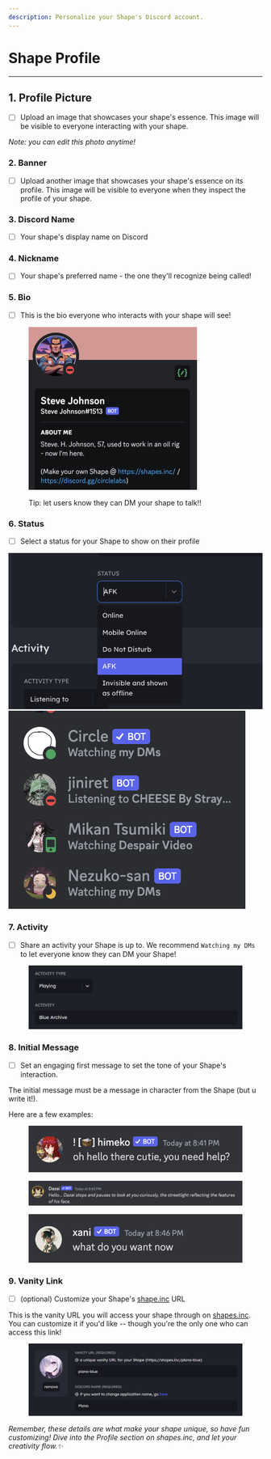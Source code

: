 ```yaml
---
description: Personalize your Shape's Discord account.
---
```


# Shape Profile

***

## 1. **Profile Picture**

* [ ] Upload an image that showcases your shape's essence. This image will be visible to everyone interacting with your shape.&#x20;

_Note: you can edit this photo anytime!_&#x20;

### 2. Banner

* [ ] Upload another image that showcases your shape's essence on its profile. This image will be visible to everyone when they inspect the profile of your shape.&#x20;

### 3. **Discord Name**

* [ ] Your shape's display name on Discord

### 4. Nickname

* [ ] Your shape's preferred name - the one they'll recognize being called!

### 5. **Bio**

* [ ] This is the bio everyone who interacts with your shape will see!

<figure><img src="../../.gitbook/assets/Screenshot 2023-12-02 at 3.44.33 PM.png" alt="" width="334"><figcaption><p>Tip: let users know they can DM your shape to talk!!</p></figcaption></figure>

### 6. **Status**

* [ ] Select a status for your Shape to show on their profile

![](<../../.gitbook/assets/Screenshot 2023-12-02 at 4.18.48 PM.png>) ![](<../../.gitbook/assets/Screenshot 2023-12-02 at 4.21.49 PM.png>)

### 7. **Activity**

* [ ] Share an activity your Shape is up to. We recommend `Watching my DMs` to let everyone know they can DM your Shape!

<figure><img src="../../.gitbook/assets/image (92).png" alt=""><figcaption></figcaption></figure>

### 8. Initial Message

* [ ] Set an engaging first message to set the tone of your Shape's interaction.

The initial message must be a message in character from the Shape (but u write it!).&#x20;

Here are a few examples:&#x20;

<figure><img src="../../.gitbook/assets/Screenshot 2023-12-02 at 8.41.29 PM.png" alt="" width="491"><figcaption></figcaption></figure>

<figure><img src="../../.gitbook/assets/Screenshot 2023-12-02 at 8.43.22 PM.png" alt=""><figcaption></figcaption></figure>

<figure><img src="../../.gitbook/assets/Screenshot 2023-12-02 at 8.46.37 PM.png" alt="" width="482"><figcaption></figcaption></figure>

### 9. **Vanity Link**

* [ ] (optional) Customize your Shape's [shape.inc](https://shapes.inc) URL

This is the vanity URL you will access your shape through on [shapes.inc](https://shapes.inc). You can customize it if you'd like -- though you're the only one who can access this link!&#x20;

<figure><img src="../../.gitbook/assets/Screenshot 2023-11-30 083016.png" alt=""><figcaption></figcaption></figure>

_Remember, these details are what make your shape unique, so have fun customizing! Dive into the Profile section on shapes.inc, and let your creativity flow.✨_
